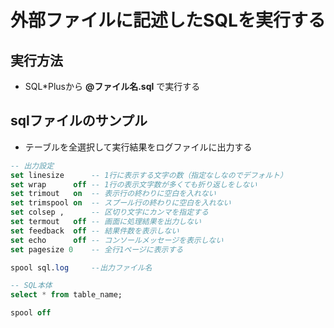 # 外部ファイルに記述したSQLを実行する

## 実行方法

* SQL*Plusから **@ファイル名.sql** で実行する

## sqlファイルのサンプル

* テーブルを全選択して実行結果をログファイルに出力する

```sql
-- 出力設定
set linesize      -- 1行に表示する文字の数（指定なしなのでデフォルト）
set wrap      off -- 1行の表示文字数が多くても折り返しをしない
set trimout   on  -- 表示行の終わりに空白を入れない
set trimspool on  -- スプール行の終わりに空白を入れない
set colsep ,      -- 区切り文字にカンマを指定する
set termout   off -- 画面に処理結果を出力しない
set feedback  off -- 結果件数を表示しない
set echo      off -- コンソールメッセージを表示しない
set pagesize 0    -- 全行1ページに表示する

spool sql.log     --出力ファイル名

-- SQL本体
select * from table_name;

spool off
```
